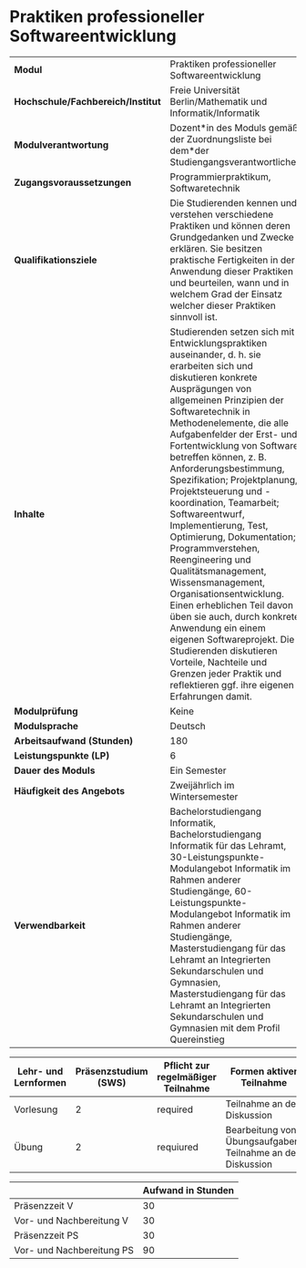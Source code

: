 # Praktiken professioneller Softwareentwicklung

| | |
|-|-|
|**Modul**                           | Praktiken professioneller Softwareentwicklung |
|**Hochschule/Fachbereich/Institut** | Freie Universität Berlin/Mathematik und Informatik/Informatik |
|**Modulverantwortung**              | Dozent\*in des Moduls gemäß der Zuordnungsliste bei dem\*der Studiengangsverantwortlichen |
|**Zugangsvoraussetzungen**          | Programmierpraktikum, Softwaretechnik |
|**Qualifikationsziele**             | Die Studierenden kennen und verstehen verschiedene Praktiken und können deren Grundgedanken und Zwecke erklären. Sie besitzen praktische Fertigkeiten in der Anwendung dieser Praktiken und beurteilen, wann und in welchem Grad der Einsatz welcher dieser Praktiken sinnvoll ist. |
|**Inhalte**                         | Studierenden setzen sich mit Entwicklungspraktiken auseinander, d. h. sie erarbeiten sich und diskutieren konkrete Ausprägungen von allgemeinen Prinzipien der Softwaretechnik in Methodenelemente, die alle Aufgabenfelder der Erst- und Fortentwicklung von Software betreffen können, z. B. Anforderungsbestimmung, Spezifikation; Projektplanung, Projektsteuerung und -koordination, Teamarbeit; Softwareentwurf, Implementierung, Test, Optimierung, Dokumentation; Programmverstehen, Reengineering und Qualitätsmanagement, Wissensmanagement, Organisationsentwicklung. Einen erheblichen Teil davon üben sie auch, durch konkrete Anwendung ein einem eigenen Softwareprojekt. Die Studierenden diskutieren Vorteile, Nachteile und Grenzen jeder Praktik und reflektieren ggf. ihre eigenen Erfahrungen damit. |
|**Modulprüfung**                    | Keine |
|**Modulsprache**                    | Deutsch |
|**Arbeitsaufwand (Stunden)**        | 180|
|**Leistungspunkte (LP)**            | 6 |
|**Dauer des Moduls**                | Ein Semester |
|**Häufigkeit des Angebots**         | Zweijährlich im Wintersemester |
|**Verwendbarkeit**                  | Bachelorstudiengang Informatik, Bachelorstudiengang Informatik für das Lehramt, 30-Leistungspunkte-Modulangebot Informatik im Rahmen anderer Studiengänge, 60-Leistungspunkte-Modulangebot Informatik im Rahmen anderer Studiengänge, Masterstudiengang für das Lehramt an Integrierten Sekundarschulen und Gymnasien, Masterstudiengang für das Lehramt an Integrierten Sekundarschulen und Gymnasien mit dem Profil Quereinstieg |

| Lehr- und Lernformen | Präsenzstudium <br> (SWS) | Pflicht zur regelmäßiger Teilnahme | Formen aktiver Teilnahme |
| ---------------------|---------------------------|------------------------------------|------------------------- |
| Vorlesung | 2 | required | Teilnahme an der Diskussion |
| Übung | 2 | requiured | Bearbeitung von Übungsaufgaben; Teilnahme an der Diskussion |

|   | Aufwand in Stunden |
| - |--------------------|
| Präsenzzeit V | 30 |
| Vor- und Nachbereitung V | 30 |
| Präsenzzeit PS | 30 |
| Vor- und Nachbereitung PS | 90 |
